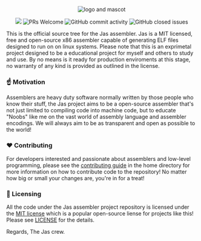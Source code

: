 <p align="center"><img alt="logo and mascot" src="https://github.com/cheng-alvin/jas/assets/88267875/a3b453ce-a0c6-443d-881f-cdcfa34e8ddc">
</p>


<p align="center">
  <!-- ALL-CONTRIBUTORS-BADGE:START - Do not remove or modify this section -->
<img src='https://img.shields.io/badge/all_contributors-1-orange.svg?style=flat-square' />
<!-- ALL-CONTRIBUTORS-BADGE:END -->
<img alt='PRs Welcome' src='https://img.shields.io/badge/PRs-welcome-brightgreen.svg?style=shields'/>
  <img alt="GitHub commit activity" src="https://img.shields.io/github/commit-activity/m/cheng-alvin/jas"/>
  <img alt="GitHub closed issues" src="https://img.shields.io/github/issues-closed/cheng-alvin/jas"/>
</p>

This is the official source tree for the Jas assembler. Jas is a MIT licensed, free and open-source x86 assembler capable of generating ELF files designed to run on on linux systems. Please note that this is an exprimetal project designed to be a educational project for myself and others to study and use. By no means is it ready for production enviroments at this stage, no warranty of any kind is provided as outlined in the license.

### ☝️ Motivation
Assemblers are heavy duty software normally written by those people who know their stuff, the Jas project aims to be a open-source assembler that's not just limited to compiling code into machine code, but to educate "Noobs" like me on the vast world of assembly language and assembler encodings. We will always aim to be as transparent and open as possible to the world! 

### ❤️ Contributing
For developers interested and passionate about assemblers and low-level programming, please see the [contributing guide](https://github.com/cheng-alvin/jas/blob/main/HACKING.txt) in the home directory for more information on how to contribute code to the repository! No matter how big or small your changes are, you're in for a treat!

### 📝 Licensing 
All the code under the Jas assembler project repository is licensed under the [MIT license](https://en.wikipedia.org/wiki/MIT_License) which is a popular open-source liense for projects like this! Please see [LICENSE](https://github.com/cheng-alvin/jas/blob/main/LICENSE) for the details. 

Regards, 
The Jas crew.
